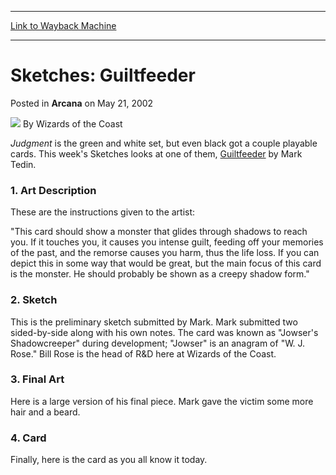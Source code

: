 
---
[Link to Wayback Machine](https://web.archive.org/web/20211023195002/https://magic.wizards.com/en/articles/archive/arcana/sketches-guiltfeeder-2002-05-21)

[_metadata_:author]:- "Wizards of the Coast"
[_metadata_:description]:- "Judgment is the green and white set, but even black got a couple playable cards. This week's Sketches looks at one of them, Guiltfeeder by Mark Tedin.1. Art DescriptionThese are the instructions given to the artist:`This card should show a monster that glides through shadows to reach you. If it touches you, it causes you intense guilt, feeding off your memories of the past,"
[_metadata_:generator]:- "Drupal 7 (http://drupal.org)"
[_metadata_:node]:- "609181"
[_metadata_:publish_date]:- "2002-05-21"
[_metadata_:source]:- "div-main-content"
[_metadata_:title]:- "Sketches: Guiltfeeder"
[_metadata_:wayback_capture_timestamp]:- "2021-10-23 19:50:02"
[_metadata_:wayback_raw_url]:- "https://web.archive.org/web/20211023195002id_/https://magic.wizards.com/en/articles/archive/arcana/sketches-guiltfeeder-2002-05-21"
[_metadata_:wayback_url]:- "https://magic.wizards.com/en/articles/archive/arcana/sketches-guiltfeeder-2002-05-21"
---


Sketches: Guiltfeeder
=====================



 Posted in **Arcana**
 on May 21, 2002 






![](https://media.magic.wizards.com/styles/auth_small/public/images/person/wizards_author.jpg)
By Wizards of the Coast











*Judgment* is the green and white set, but even black got a couple playable cards. This week's Sketches looks at one of them, [Guiltfeeder](https://gatherer.wizards.com/Pages/Card/Details.aspx?name=Guiltfeeder) by Mark Tedin.

### 1. Art Description

These are the instructions given to the artist:

"This card should show a monster that glides through shadows to reach you. If it touches you, it causes you intense guilt, feeding off your memories of the past, and the remorse causes you harm, thus the life loss. If you can depict this in some way that would be great, but the main focus of this card is the monster. He should probably be shown as a creepy shadow form."

### 2. Sketch

This is the preliminary sketch submitted by Mark. Mark submitted two sided-by-side along with his own notes. The card was known as "Jowser's Shadowcreeper" during development; "Jowser" is an anagram of "W. J. Rose." Bill Rose is the head of R&D here at Wizards of the Coast.

### 3. Final Art

Here is a large version of his final piece. Mark gave the victim some more hair and a beard.

### 4. Card

Finally, here is the card as you all know it today.







